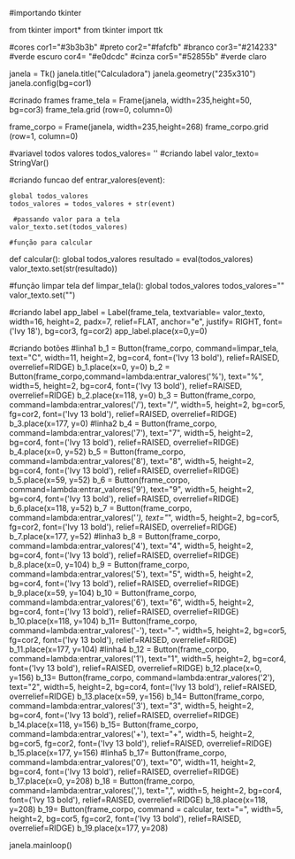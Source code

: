 #importando tkinter

from tkinter import*
from tkinter import ttk

#cores
cor1="#3b3b3b" #preto
cor2="#fafcfb" #branco
cor3="#214233" #verde escuro
cor4= "#e0dcdc" #cinza
cor5="#52855b" #verde claro

janela = Tk()
janela.title("Calculadora")
janela.geometry("235x310")
janela.config(bg=cor1)

#crinado frames
frame_tela = Frame(janela, width=235,height=50, bg=cor3)
frame_tela.grid (row=0, column=0)

frame_corpo = Frame(janela, width=235,height=268)
frame_corpo.grid (row=1, column=0)

#variavel todos valores
todos_valores= ''
#criando label
valor_texto= StringVar()

#criando funcao
def entrar_valores(event):
   
    global todos_valores
    todos_valores = todos_valores + str(event)

     #passando valor para a tela
    valor_texto.set(todos_valores)

    #função para calcular
def calcular():
    global todos_valores
    resultado = eval(todos_valores)    
    valor_texto.set(str(resultado))

#função limpar tela
def limpar_tela():
    global todos_valores
    todos_valores=""
    valor_texto.set("")


#criando label
app_label = Label(frame_tela, textvariable= valor_texto, width=16, height=2, padx=7, relief=FLAT, anchor="e", justify= RIGHT, font=('Ivy 18'), bg=cor3, fg=cor2)
app_label.place(x=0,y=0)

#criando botões
  #linha1
b_1 = Button(frame_corpo, command=limpar_tela, text="C", width=11, height=2, bg=cor4, font=('Ivy 13 bold'), relief=RAISED, overrelief=RIDGE)
b_1.place(x=0, y=0)
b_2 = Button(frame_corpo,command=lambda:entrar_valores('%'), text="%", width=5, height=2, bg=cor4, font=('Ivy 13 bold'), relief=RAISED, overrelief=RIDGE)
b_2.place(x=118, y=0)
b_3 = Button(frame_corpo, command=lambda:entrar_valores('/'), text="/", width=5, height=2, bg=cor5, fg=cor2, font=('Ivy 13 bold'), relief=RAISED, overrelief=RIDGE)
b_3.place(x=177, y=0)
   #linha2
b_4 = Button(frame_corpo, command=lambda:entrar_valores('7'), text="7", width=5, height=2, bg=cor4, font=('Ivy 13 bold'), relief=RAISED, overrelief=RIDGE)
b_4.place(x=0, y=52)
b_5 = Button(frame_corpo, command=lambda:entrar_valores('8'), text="8", width=5, height=2, bg=cor4, font=('Ivy 13 bold'), relief=RAISED, overrelief=RIDGE)
b_5.place(x=59, y=52)
b_6 = Button(frame_corpo, command=lambda:entrar_valores('9'), text="9", width=5, height=2, bg=cor4, font=('Ivy 13 bold'), relief=RAISED, overrelief=RIDGE)
b_6.place(x=118, y=52)
b_7 = Button(frame_corpo, command=lambda:entrar_valores('*'), text="*", width=5, height=2, bg=cor5, fg=cor2, font=('Ivy 13 bold'), relief=RAISED, overrelief=RIDGE)
b_7.place(x=177, y=52)
    #linha3
b_8 = Button(frame_corpo, command=lambda:entrar_valores('4'), text="4", width=5, height=2, bg=cor4, font=('Ivy 13 bold'), relief=RAISED, overrelief=RIDGE)
b_8.place(x=0, y=104)
b_9 = Button(frame_corpo, command=lambda:entrar_valores('5'), text="5", width=5, height=2, bg=cor4, font=('Ivy 13 bold'), relief=RAISED, overrelief=RIDGE)
b_9.place(x=59, y=104)
b_10 = Button(frame_corpo, command=lambda:entrar_valores('6'), text="6", width=5, height=2, bg=cor4, font=('Ivy 13 bold'), relief=RAISED, overrelief=RIDGE)
b_10.place(x=118, y=104)
b_11= Button(frame_corpo, command=lambda:entrar_valores('-'), text="-", width=5, height=2, bg=cor5, fg=cor2, font=('Ivy 13 bold'), relief=RAISED, overrelief=RIDGE)
b_11.place(x=177, y=104)
     #linha4
b_12 = Button(frame_corpo, command=lambda:entrar_valores('1'), text="1", width=5, height=2, bg=cor4, font=('Ivy 13 bold'), relief=RAISED, overrelief=RIDGE)
b_12.place(x=0, y=156)
b_13= Button(frame_corpo, command=lambda:entrar_valores('2'), text="2", width=5, height=2, bg=cor4, font=('Ivy 13 bold'), relief=RAISED, overrelief=RIDGE)
b_13.place(x=59, y=156)
b_14= Button(frame_corpo, command=lambda:entrar_valores('3'), text="3", width=5, height=2, bg=cor4, font=('Ivy 13 bold'), relief=RAISED, overrelief=RIDGE)
b_14.place(x=118, y=156)
b_15= Button(frame_corpo, command=lambda:entrar_valores('+'), text="+", width=5, height=2, bg=cor5, fg=cor2, font=('Ivy 13 bold'), relief=RAISED, overrelief=RIDGE)
b_15.place(x=177, y=156)
    #linha5
b_17= Button(frame_corpo, command=lambda:entrar_valores('0'), text="0", width=11, height=2, bg=cor4, font=('Ivy 13 bold'), relief=RAISED, overrelief=RIDGE)
b_17.place(x=0, y=208)
b_18 = Button(frame_corpo, command=lambda:entrar_valores(','), text=",", width=5, height=2, bg=cor4, font=('Ivy 13 bold'), relief=RAISED, overrelief=RIDGE)
b_18.place(x=118, y=208)
b_19= Button(frame_corpo, command = calcular, text="=", width=5, height=2, bg=cor5, fg=cor2, font=('Ivy 13 bold'), relief=RAISED, overrelief=RIDGE)
b_19.place(x=177, y=208)



janela.mainloop()
